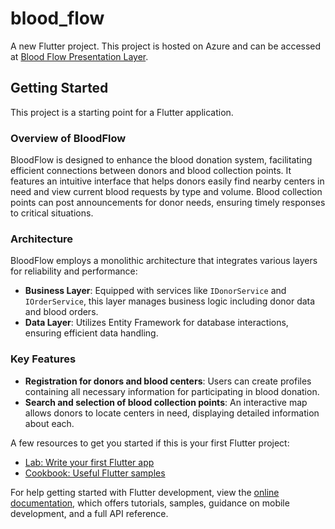 # blood_flow

A new Flutter project. This project is hosted on Azure and can be accessed at [Blood Flow Presentation Layer](https://bloodflowpresentaionlayer20240428063721.azurewebsites.net/).

## Getting Started

This project is a starting point for a Flutter application.

### Overview of BloodFlow
BloodFlow is designed to enhance the blood donation system, facilitating efficient connections between donors and blood collection points. It features an intuitive interface that helps donors easily find nearby centers in need and view current blood requests by type and volume. Blood collection points can post announcements for donor needs, ensuring timely responses to critical situations.

### Architecture
BloodFlow employs a monolithic architecture that integrates various layers for reliability and performance:
- **Business Layer**: Equipped with services like `IDonorService` and `IOrderService`, this layer manages business logic including donor data and blood orders.
- **Data Layer**: Utilizes Entity Framework for database interactions, ensuring efficient data handling.

### Key Features
- **Registration for donors and blood centers**: Users can create profiles containing all necessary information for participating in blood donation.
- **Search and selection of blood collection points**: An interactive map allows donors to locate centers in need, displaying detailed information about each.

A few resources to get you started if this is your first Flutter project:
- [Lab: Write your first Flutter app](https://docs.flutter.dev/get-started/codelab)
- [Cookbook: Useful Flutter samples](https://docs.flutter.dev/cookbook)

For help getting started with Flutter development, view the
[online documentation](https://docs.flutter.dev/), which offers tutorials,
samples, guidance on mobile development, and a full API reference.
